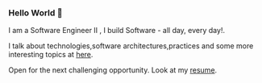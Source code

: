### Hello World 👋

I am a Software Engineer II , I build Software - all day, every day!.

I talk about technologies,software architectures,practices and some more interesting topics at [here](https://isurunuwanthilaka.github.io).

Open for the next challenging opportunity. Look at my [resume](https://isurunuwanthilaka.github.io/docs/cv/resume.pdf).
